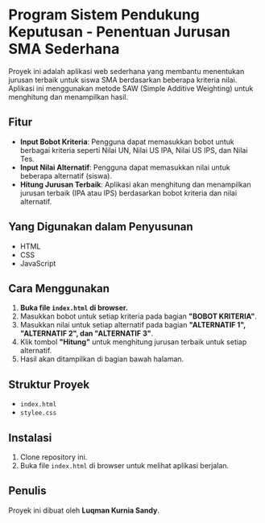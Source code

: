# Program Sistem Pendukung Keputusan - Penentuan Jurusan SMA Sederhana

Proyek ini adalah aplikasi web sederhana yang membantu menentukan jurusan terbaik untuk siswa SMA berdasarkan beberapa kriteria nilai. Aplikasi ini menggunakan metode SAW (Simple Additive Weighting) untuk menghitung dan menampilkan hasil.

## **Fitur**

- **Input Bobot Kriteria**: Pengguna dapat memasukkan bobot untuk berbagai kriteria seperti Nilai UN, Nilai US IPA, Nilai US IPS, dan Nilai Tes.
- **Input Nilai Alternatif**: Pengguna dapat memasukkan nilai untuk beberapa alternatif (siswa).
- **Hitung Jurusan Terbaik**: Aplikasi akan menghitung dan menampilkan jurusan terbaik (IPA atau IPS) berdasarkan bobot kriteria dan nilai alternatif.

## **Yang Digunakan dalam Penyusunan**

- HTML
- CSS
- JavaScript

## Cara Menggunakan

1. **Buka file `index.html` di browser.**
2. Masukkan bobot untuk setiap kriteria pada bagian **"BOBOT KRITERIA"**.
3. Masukkan nilai untuk setiap alternatif pada bagian **"ALTERNATIF 1", "ALTERNATIF 2", dan "ALTERNATIF 3"**.
4. Klik tombol **"Hitung"** untuk menghitung jurusan terbaik untuk setiap alternatif.
5. Hasil akan ditampilkan di bagian bawah halaman.

## Struktur Proyek

- `index.html`
- `stylee.css`

## Instalasi

1. Clone repository ini.
2. Buka file `index.html` di browser untuk melihat aplikasi berjalan.

## **Penulis**

Proyek ini dibuat oleh **Luqman Kurnia Sandy**.
